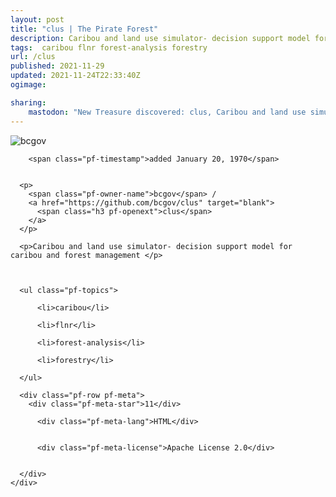```yaml
---
layout: post
title: "clus | The Pirate Forest"
description: Caribou and land use simulator- decision support model for caribou and forest management 
tags:  caribou flnr forest-analysis forestry
url: /clus
published: 2021-11-29
updated: 2021-11-24T22:33:40Z
ogimage: 

sharing:
    mastodon: "New Treasure discovered: clus, Caribou and land use simulator- decision support model for caribou and forest management "
---
```

<div class="pf-night-sky-spacer">
    <div id="pf-night-sky" data-stars="11" data-owner="bcgov" data-repo="clus"></div>
    <div class="">
        <dialog>
            Inhalt des Dialogs
        </dialog>
    </div>
</div>


<div class="pf-row pf-pirate pf-small-column" data-pirate-id="vwsV4cVp6N4TPe8GGGaer">
    <div>
      <!--<a href="https://github.com/bcgov" target="blank">-->
        <div class="pf-pirate-avatar">
          <div class="pf-cross pf-clickable"  onclick="collect('vwsV4cVp6N4TPe8GGGaer'); return false;"></div>
          <img src="https://avatars.githubusercontent.com/u/916280?v=4" title="bcgov" alt="bcgov"/>
      </div>
      <!--</a>
      <div class="pf-pirate-actions">
        <a class="pf-treasure-add"  title="save in my treasure chest" onclick="collect('vwsV4cVp6N4TPe8GGGaer'); return false;" href="#">
          <img src="./assets/coin.svg" alt="treasure"/>
        </a>
        <a class="pf-treasure-remove" onclick="throwAway('vwsV4cVp6N4TPe8GGGaer'); return false;">remove</a>
      </div>-->
    </div>
    <div class="pf-ship">
      
        <span class="pf-timestamp">added January 20, 1970</span>
      
      
      <p>
        <span class="pf-owner-name">bcgov</span> / 
        <a href="https://github.com/bcgov/clus" target="blank">
          <span class="h3 pf-openext">clus</span>
        </a>
      </p>

      <p>Caribou and land use simulator- decision support model for caribou and forest management </p>

      

      <ul class="pf-topics">
        
          <li>caribou</li>
        
          <li>flnr</li>
        
          <li>forest-analysis</li>
        
          <li>forestry</li>
        
      </ul>

      <div class="pf-row pf-meta">
        <div class="pf-meta-star">11</div>
        
          <div class="pf-meta-lang">HTML</div>
        
        
          <div class="pf-meta-license">Apache License 2.0</div>
        
        
      </div>
    </div>
  </div>
